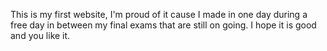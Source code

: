 This is my first website, I'm proud of it cause I made in one day during a free day in between my final exams that are still on going. I hope it is good and you like it.
